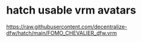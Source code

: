 # hatch usable vrm avatars

https://raw.githubusercontent.com/decentralize-dfw/hatch/main/FOMO_CHEVALIER_dfw.vrm
